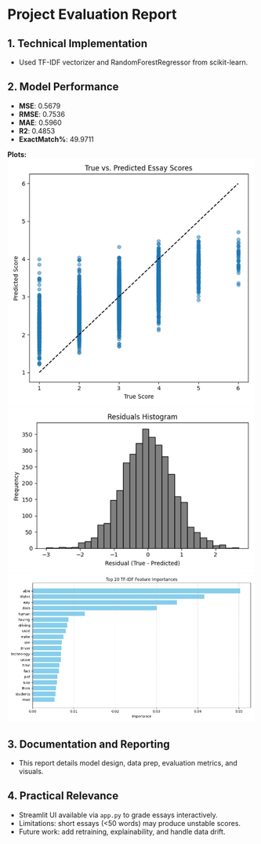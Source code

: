 # Project Evaluation Report

## 1. Technical Implementation
- Used TF-IDF vectorizer and RandomForestRegressor from scikit-learn.

## 2. Model Performance
- **MSE**: 0.5679
- **RMSE**: 0.7536
- **MAE**: 0.5960
- **R2**: 0.4853
- **ExactMatch%**: 49.9711

**Plots:**
![True vs Predicted](true_vs_predicted.png)
![Residuals Histogram](residuals_histogram.png)
![Feature Importances](feature_importances.png)

## 3. Documentation and Reporting
- This report details model design, data prep, evaluation metrics, and visuals.

## 4. Practical Relevance
- Streamlit UI available via `app.py` to grade essays interactively.
- Limitations: short essays (<50 words) may produce unstable scores.
- Future work: add retraining, explainability, and handle data drift.
